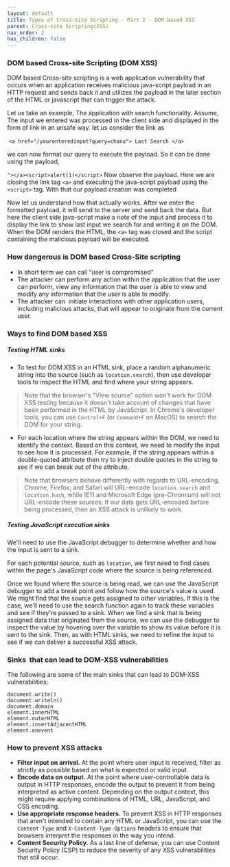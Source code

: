 ```yaml
---
layout: default
title: Types of Cross-Site Scripting - Part 2 - DOM based XSS
parent: Cross-site Scripting(XSS)
nav_order: 2
has_children: false
---
```


### DOM based Cross-site Scripting (DOM XSS)

DOM based Cross-site scripting is a web application vulnerability that occurs when an application receives malicious java-script payload in an HTTP request and sends back it and utilizes the payload in the later section of the HTML or javascript that can trigger the attack.

Let us take an example, The application with search functionality. Assume, The input we entered was processed in the client side and displayed in the form of link in an unsafe way. let us consider the link as 

 `<a href="/yourenteredinput?query=chanu"> Last Search </a>`

we can now format our query to execute the payload. So it can be done using the payload, 

`"></a><script>alert(1)</script>` Now observe the payload. Here we are closing the link tag `<a>` and executing the java-script payload using the `<script>` tag. With that our payload creation was completed 

Now let us understand how that actually works. After we enter the formatted payload, it will send to the server and send back the data. But here the client side java-script make a note of the input and process it to display the link to show last input we search for and writing it on the DOM. When the DOM renders the HTML, the `<a>` tag was closed and the script containing the malicious payload will be executed. 

### How dangerous is DOM based Cross-Site scripting

*   In short term we can call “user is compromised”
*   The attacker can perform any action within the application that the user can perform, view any information that the user is able to view and modify any information that the user is able to modify.
*   The attacker can  initiate interactions with other application users, including malicious attacks, that will appear to originate from the current user.

### Ways to find DOM based XSS

##### Testing HTML sinks

*   To test for DOM XSS in an HTML sink, place a random alphanumeric string into the source (such as `location.search`), then use developer tools to inspect the HTML and find where your string appears. 

> Note that the browser's "View source" option won't work for DOM XSS testing because it doesn't take account of changes that have been performed in the HTML by JavaScript. In Chrome's developer tools, you can use `Control+F` (or `Command+F` on MacOS) to search the DOM for your string.

*   For each location where the string appears within the DOM, we need to identify the context. Based on this context, we need to modify the input to see how it is processed. For example, if the string appears within a double-quoted attribute then try to inject double quotes in the string to see if we can break out of the attribute.

> Note that browsers behave differently with regards to URL-encoding, Chrome, Firefox, and Safari will URL-encode `location.search` and `location.hash`, while IE11 and Microsoft Edge (pre-Chromium) will not URL-encode these sources. If our data gets URL-encoded before being processed, then an XSS attack is unlikely to work.

##### Testing JavaScript execution sinks 

We'll need to use the JavaScript debugger to determine whether and how the input is sent to a sink.

For each potential source, such as `location`, we first need to find cases within the page's JavaScript code where the source is being referenced. 

Once we found where the source is being read, we can use the JavaScript debugger to add a break point and follow how the source's value is used. We might find that the source gets assigned to other variables. If this is the case, we'll need to use the search function again to track these variables and see if they're passed to a sink. When we find a sink that is being assigned data that originated from the source, we can use the debugger to inspect the value by hovering over the variable to show its value before it is sent to the sink. Then, as with HTML sinks, we need to refine the input to see if we can deliver a successful XSS attack.

### Sinks  that can lead to DOM-XSS vulnerabilities

The following are some of the main sinks that can lead to DOM-XSS vulnerabilities:

    document.write()
    document.writeln()
    document.domain
    element.innerHTML
    element.outerHTML
    element.insertAdjacentHTML
    element.onevent

### How to prevent XSS attacks

*   **Filter input on arrival.** At the point where user input is received, filter as strictly as possible based on what is expected or valid input.
*   **Encode data on output.** At the point where user-controllable data is output in HTTP responses, encode the output to prevent it from being interpreted as active content. Depending on the output context, this might require applying combinations of HTML, URL, JavaScript, and CSS encoding.
*   **Use appropriate response headers.** To prevent XSS in HTTP responses that aren't intended to contain any HTML or JavaScript, you can use the `Content-Type` and `X-Content-Type-Options` headers to ensure that browsers interpret the responses in the way you intend.
*   **Content Security Policy.** As a last line of defense, you can use Content Security Policy (CSP) to reduce the severity of any XSS vulnerabilities that still occur.